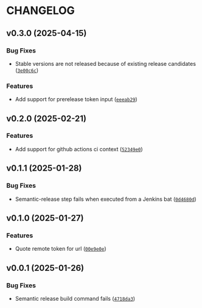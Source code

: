 # CHANGELOG


## v0.3.0 (2025-04-15)

### Bug Fixes

- Stable versions are not released because of existing release candidates
  ([`3e00c6c`](https://github.com/cuinixam/pypeline-semantic-release/commit/3e00c6c072b6802b78ec2b041cee5e1f3054a55a))

### Features

- Add support for prerelease token input
  ([`eeeab29`](https://github.com/cuinixam/pypeline-semantic-release/commit/eeeab29ddf93a2adf6ac19462c3695746307dc83))


## v0.2.0 (2025-02-21)

### Features

- Add support for github actions ci context
  ([`52349e0`](https://github.com/cuinixam/pypeline-semantic-release/commit/52349e0cd75895151ccdb84a4bb141dfc79237c0))


## v0.1.1 (2025-01-28)

### Bug Fixes

- Semantic-release step fails when executed from a Jenkins bat
  ([`0d4680d`](https://github.com/cuinixam/pypeline-semantic-release/commit/0d4680de37c6d47ce57d274deae38ac32f3c2308))


## v0.1.0 (2025-01-27)

### Features

- Quote remote token for url
  ([`00e9e0e`](https://github.com/cuinixam/pypeline-semantic-release/commit/00e9e0e4cda44f0708ad83d51120bfec084bfb97))


## v0.0.1 (2025-01-26)

### Bug Fixes

- Semantic release build command fails
  ([`4718da3`](https://github.com/cuinixam/pypeline-semantic-release/commit/4718da3c1206f784f564e821373472f0df64afc5))
